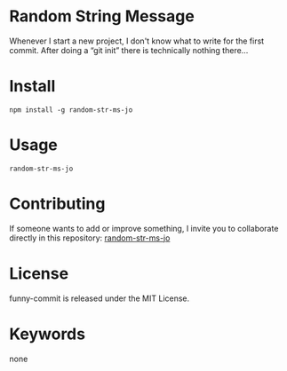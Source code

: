 # Random String Message
Whenever I start a new project, I don't know what to write for the first commit. After doing a “git init” there is technically nothing there...

# Install
`npm install -g random-str-ms-jo`
# Usage
 `random-str-ms-jo`

# Contributing
If someone wants to add or improve something, I invite you to collaborate directly in this repository: [random-str-ms-jo](https://github.com/papitapapita/random-str-msg-jo)

# License
funny-commit is released under the MIT License.

# Keywords
none